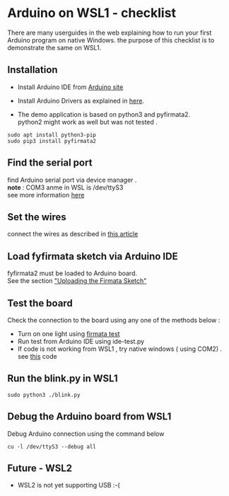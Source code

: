 # Arduino on WSL1 - checklist
There are many userguides in the web explaining how to run your first Arduino program  on native Windows. 
the purpose of this checklist is to demonstrate the same on WSL1.  

## Installation 
* Install Arduino IDE from [Arduino site](https://www.arduino.cc/en/Main/Software)

* Install Arduino Drivers as explained in [here](https://www.arduino.cc/en/Guide/DriverInstallation).  

* The demo application is based on python3 and pyfirmata2.   
python2 might work as well but was not tested .
```
sudo apt install python3-pip
sudo pip3 install pyfirmata2
```

## Find the serial port 
find Arduino serial port via device manager .  
<b> note </b> : COM3 anme in WSL is /dev/ttyS3  
see more information [here](https://icircuit.net/accessing-com-port-from-wsl/2704)

## Set the wires 
connect the wires as described in [this article](https://create.arduino.cc/projecthub/GodsVictor1/simple-blinking-led-bf4fc3) 

## Load fyfirmata sketch via Arduino IDE
fyfirmata2 must be loaded to Arduino board.  
See the section ["Uploading the Firmata Sketch"]( https://realpython.com/arduino-python/) 

## Test the board
Check the connection to the board using any one of the methods below :
* Turn on one light using [firmata test](https://github.com/firmata/firmata_test) 
* Run test from Arduino IDE using ide-test.py 
* If code is not working from WSL1 , try native windows ( using COM2) . see [this](https://github.com/berndporr/pyFirmata2/blob/master/examples/blink.py) code

## Run the blink.py in WSL1
```
sudo python3 ./blink.py
```

## Debug the Arduino board from WSL1 
Debug Arduino  connection using the command below
```
cu -l /dev/ttyS3 --debug all
```

## Future - WSL2  
* WSL2 is not yet supporting USB :-(
  
